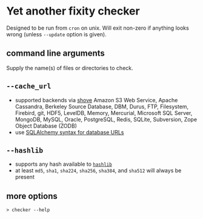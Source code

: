 # Yet another fixity checker

Designed to be run from `cron` on unix.  Will exit non-zero if anything
looks wrong (unless `--update` option is given).


## command line arguments

Supply the name(s) of files or directories to check.

## `--cache_url`
 * supported backends via [shove](https://pypi.python.org/pypi/shove)
 Amazon S3 Web Service, Apache Cassandra, Berkeley Source Database,
 DBM, Durus, FTP, Filesystem, Firebird, git, HDF5, LevelDB, Memory,
 Mercurial, Microsoft SQL Server, MongoDB, MySQL, Oracle, PostgreSQL,
 Redis, SQLite, Subversion, Zope Object Database (ZODB)
 * use [SQLAlchemy syntax for database URLs](http://docs.sqlalchemy.org/en/rel_0_9/core/engines.html)


## `--hashlib`
 * supports any hash available to [`hashlib`](https://docs.python.org/2/library/hashlib.html#module-hashlib)
 * at least `md5`, `sha1`, `sha224`, `sha256`, `sha384`, and `sha512` will always be present

## more options
```
> checker --help
```
